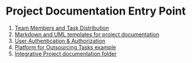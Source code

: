 # Project Documentation Entry Point #

1. [Team Members and Task Distribution](TeamMembersAndTasks.md)
2. [Markdown and UML templates for project documentation]((template-files)/)
3. [User Authentication & Authorization](auth/)
4. [Platform for Outsourcing Tasks example](outsourcing-tasks-example/)
5. [Integrative Project documentation folder](US-Sprint%203)